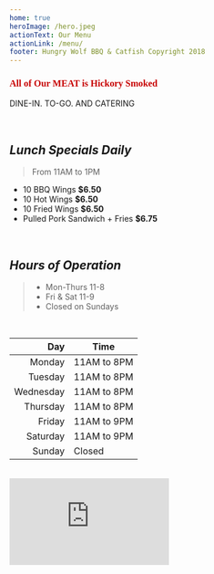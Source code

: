 ```yaml
---
home: true
heroImage: /hero.jpeg
actionText: Our Menu
actionLink: /menu/
footer: Hungry Wolf BBQ & Catfish Copyright 2018
---
```


<h3 style="color: #C70000; font-family: Birmingham;">
All of Our MEAT is Hickory Smoked
</h3>

DINE-IN. TO-GO. AND CATERING

<br>

## _Lunch Specials Daily_
> From 11AM to 1PM
- 10 BBQ Wings **$6.50**
- 10 Hot Wings **$6.50**
- 10 Fried Wings **$6.50**
- Pulled Pork Sandwich + Fries **$6.75**

<br>

## _Hours of Operation_

> - Mon-Thurs 11-8
> - Fri & Sat 11-9
> - Closed on Sundays

<br>

| Day       | Time        |
| ---------:| ----------- |
| Monday    | 11AM to 8PM |
| Tuesday   | 11AM to 8PM |
| Wednesday | 11AM to 8PM |
| Thursday  | 11AM to 8PM |
| Friday    | 11AM to 9PM |
| Saturday  | 11AM to 9PM |
| Sunday    | Closed      |

<br>

<iframe width="280" height="152" src="https://www.youtube.com/embed/Fbx0Xm_G29Y" frameborder="0" allow="autoplay; encrypted-media" allowfullscreen></iframe>

<style lang="css">
@font-face {
    font-family: 'Birmingham';
    font-style: normal;
    font-weight: normal;
    src: url('/public/Birmingham.ttf');
  }
</style>